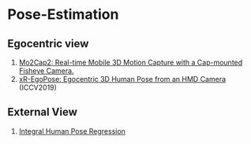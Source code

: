 # Pose-Estimation

## Egocentric view

1. [Mo2Cap2: Real-time Mobile 3D Motion Capture with a Cap-mounted Fisheye Camera.](http://gvv.mpi-inf.mpg.de/projects/wxu/Mo2Cap2/)
2. [xR-EgoPose: Egocentric 3D Human Pose from an HMD Camera](https://arxiv.org/pdf/1907.10045.pdf) (ICCV2019)

## External View
1. [Integral Human Pose Regression](https://arxiv.org/pdf/1711.08229.pdf)
